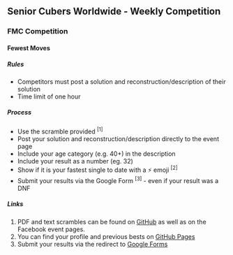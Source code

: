 ## Senior Cubers Worldwide - Weekly Competition

### FMC Competition

#### Fewest Moves

##### Rules

- Competitors must post a solution and reconstruction/description of their solution
- Time limit of one hour

##### Process

- Use the scramble provided <sup>[1]</sup>
- Post your solution and reconstruction/description directly to the event page
- Include your age category (e.g. 40+) in the description
- Include your result as a number (eg. 32)
- Show if it is your fastest single to date with a ⚡ emoji <sup>[2]</sup>
- Submit your results via the Google Form <sup>[3]</sup> - even if your result was a DNF

##### Links

1. PDF and text scrambles can be found on [GitHub](https://github.com/Logiqx/scw-comp/tree/master/docs) as well as on the Facebook event pages.
2. You can find your profile and previous bests on [GitHub Pages](../results.md)
3. Submit your results via the redirect to [Google Forms](../submit.html)


<!-- Global site tag (gtag.js) - Google Analytics -->

<script async src="https://www.googletagmanager.com/gtag/js?id=UA-86348435-3"></script>
<script>window.dataLayer = window.dataLayer || []; function gtag() {dataLayer.push(arguments);} gtag('js', new Date()); gtag('config', 'UA-86348435-3');</script>
